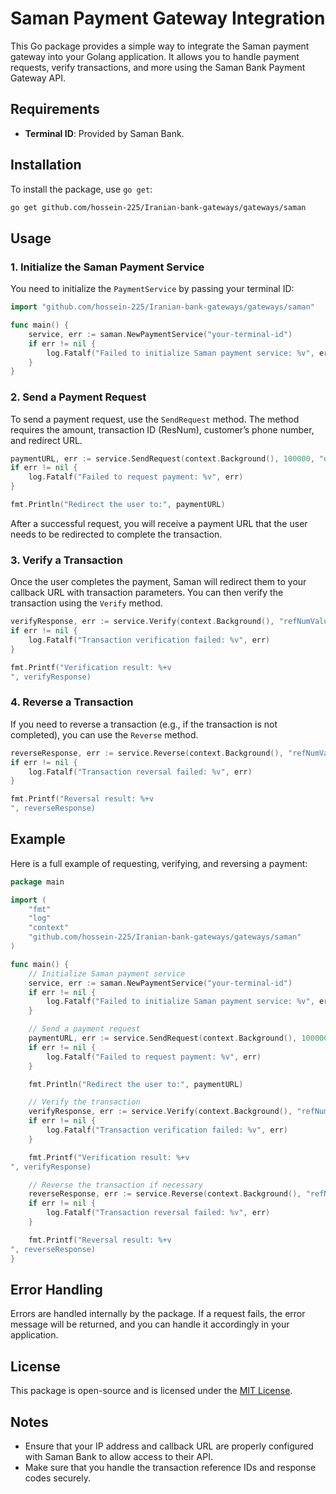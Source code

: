 
# Saman Payment Gateway Integration

This Go package provides a simple way to integrate the Saman payment gateway into your Golang application. It allows you to handle payment requests, verify transactions, and more using the Saman Bank Payment Gateway API.

## Requirements

- **Terminal ID**: Provided by Saman Bank.

## Installation

To install the package, use `go get`:

```bash
go get github.com/hossein-225/Iranian-bank-gateways/gateways/saman
```

## Usage

### 1. Initialize the Saman Payment Service

You need to initialize the `PaymentService` by passing your terminal ID:

```go
import "github.com/hossein-225/Iranian-bank-gateways/gateways/saman"

func main() {
    service, err := saman.NewPaymentService("your-terminal-id")
    if err != nil {
        log.Fatalf("Failed to initialize Saman payment service: %v", err)
    }
}
```

### 2. Send a Payment Request

To send a payment request, use the `SendRequest` method. The method requires the amount, transaction ID (ResNum), customer’s phone number, and redirect URL.

```go
paymentURL, err := service.SendRequest(context.Background(), 100000, "order12345", "09120000000", "https://your-callback-url.com")
if err != nil {
    log.Fatalf("Failed to request payment: %v", err)
}

fmt.Println("Redirect the user to:", paymentURL)
```

After a successful request, you will receive a payment URL that the user needs to be redirected to complete the transaction.

### 3. Verify a Transaction

Once the user completes the payment, Saman will redirect them to your callback URL with transaction parameters. You can then verify the transaction using the `Verify` method.

```go
verifyResponse, err := service.Verify(context.Background(), "refNumValue")
if err != nil {
    log.Fatalf("Transaction verification failed: %v", err)
}

fmt.Printf("Verification result: %+v
", verifyResponse)
```

### 4. Reverse a Transaction

If you need to reverse a transaction (e.g., if the transaction is not completed), you can use the `Reverse` method.

```go
reverseResponse, err := service.Reverse(context.Background(), "refNumValue")
if err != nil {
    log.Fatalf("Transaction reversal failed: %v", err)
}

fmt.Printf("Reversal result: %+v
", reverseResponse)
```

## Example

Here is a full example of requesting, verifying, and reversing a payment:

```go
package main

import (
    "fmt"
    "log"
    "context"
    "github.com/hossein-225/Iranian-bank-gateways/gateways/saman"
)

func main() {
    // Initialize Saman payment service
    service, err := saman.NewPaymentService("your-terminal-id")
    if err != nil {
        log.Fatalf("Failed to initialize Saman payment service: %v", err)
    }

    // Send a payment request
    paymentURL, err := service.SendRequest(context.Background(), 100000, "order12345", "09120000000", "https://your-callback-url.com")
    if err != nil {
        log.Fatalf("Failed to request payment: %v", err)
    }

    fmt.Println("Redirect the user to:", paymentURL)

    // Verify the transaction
    verifyResponse, err := service.Verify(context.Background(), "refNumValue")
    if err != nil {
        log.Fatalf("Transaction verification failed: %v", err)
    }

    fmt.Printf("Verification result: %+v
", verifyResponse)

    // Reverse the transaction if necessary
    reverseResponse, err := service.Reverse(context.Background(), "refNumValue")
    if err != nil {
        log.Fatalf("Transaction reversal failed: %v", err)
    }

    fmt.Printf("Reversal result: %+v
", reverseResponse)
}
```

## Error Handling

Errors are handled internally by the package. If a request fails, the error message will be returned, and you can handle it accordingly in your application.

## License

This package is open-source and is licensed under the [MIT License](https://opensource.org/licenses/MIT).

## Notes

- Ensure that your IP address and callback URL are properly configured with Saman Bank to allow access to their API.
- Make sure that you handle the transaction reference IDs and response codes securely.
